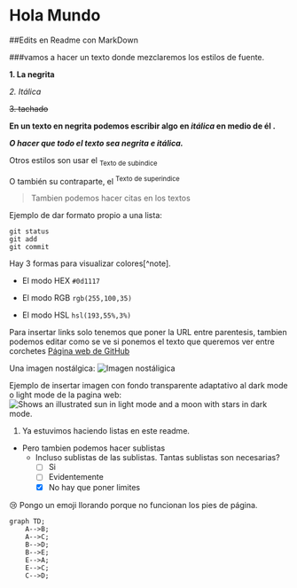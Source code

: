 # Hola Mundo

##Edits en Readme con MarkDown

###vamos a hacer un texto donde mezclaremos los estilos de fuente.

**1. La negrita**

*2. Itálica*

~~3. tachado~~


**En un texto en negrita podemos escribir algo en _itálica_ en medio de él .**

***O hacer que todo el texto sea negrita e itálica.***

Otros estilos son usar el <sub>Texto de subindice</sub>

O también su contraparte, el <sup>Texto de superindice</sup>



> Tambien podemos hacer citas en los textos

Ejemplo de dar formato propio a una lista:
```
git status
git add
git commit
```


Hay 3 formas para visualizar colores[^note].

+ El modo HEX `#0d1117`
* El modo RGB `rgb(255,100,35)`
- El modo HSL `hsl(193,55%,3%)` 

Para insertar links solo tenemos que poner la URL entre parentesis, tambien podemos editar como se ve si ponemos el texto que queremos ver entre corchetes [Página web de GitHub](https://pages.github.com/)

Una imagen nostálgica:
![Imagen nostáligica](https://i.blogs.es/89aaa3/650_1000_bliss-original/450_1000.jpg)


Ejemplo de insertar imagen con fondo transparente adaptativo al dark mode o light mode de la pagina web:
<picture>
  <source media="(prefers-color-scheme: dark)" srcset="https://user-images.githubusercontent.com/25423296/163456776-7f95b81a-f1ed-45f7-b7ab-8fa810d529fa.png">
  <source media="(prefers-color-scheme: light)" srcset="https://user-images.githubusercontent.com/25423296/163456779-a8556205-d0a5-45e2-ac17-42d089e3c3f8.png">
  <img alt="Shows an illustrated sun in light mode and a moon with stars in dark mode." src="https://user-images.githubusercontent.com/25423296/163456779-a8556205-d0a5-45e2-ac17-42d089e3c3f8.png">
</picture>

1. Ya estuvimos haciendo listas en este readme.
  - Pero tambien podemos hacer sublistas
    - Incluso sublistas de las sublistas. Tantas sublistas son necesarias?
      - [ ] Si
      - [ ] Evidentemente
      - [X] No hay que poner limites

:cry: Pongo un emoji llorando porque no funcionan los pies de página.

<!-- ALERTA SPOILER-->

```mermaid
graph TD;
    A-->B;
    A-->C;
    B-->D;
    B-->E;
    E-->A;
    E-->C;
    C-->D;
```
